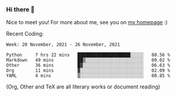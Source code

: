 ### Hi there 👋

Nice to meet you! For more about me, see you on [my homepage](https://jiayipan.me) :)


Recent Coding:
<!--START_SECTION:waka-->
```text
Week: 20 November, 2021 - 26 November, 2021

Python     7 hrs 22 mins   ████████████████████░░░░░   80.56 % 
Markdown   49 mins         ██▒░░░░░░░░░░░░░░░░░░░░░░   09.02 % 
Other      36 mins         █▓░░░░░░░░░░░░░░░░░░░░░░░   06.63 % 
Org        11 mins         ▓░░░░░░░░░░░░░░░░░░░░░░░░   02.09 % 
YAML       4 mins          ▒░░░░░░░░░░░░░░░░░░░░░░░░   00.85 % 
```
<!--END_SECTION:waka-->
(Org, Other and TeX are all literary works or document reading)
